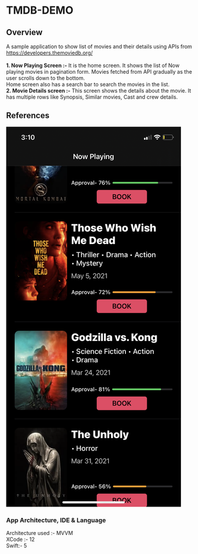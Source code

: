 # TMDB-DEMO
## Overview
A sample application to show list of movies and their details using APIs from https://developers.themoviedb.org/ </Br></Br>
<b> 1. Now Playing Screen :-</b> It is the home screen. It shows the list of Now playing movies in pagination form. Movies fetched from API gradually as the user scrolls down to the bottom.
</Br>
Home screen also has a search bar to search the movies in the list.
</Br>
<b> 2. Movie Details screen :-</b> This screen shows the details about the movie. It has multiple rows like Synopsis, Similar movies, Cast and crew details.
</Br>

## References

![alt text](https://github.com/iRoohul/TMDB-Demo/blob/main/References/Home.png "Home Screen")


### App Architecture, IDE & Language
Architecture used :- MVVM
</Br>
XCode :- 12
</Br>
Swift:- 5
